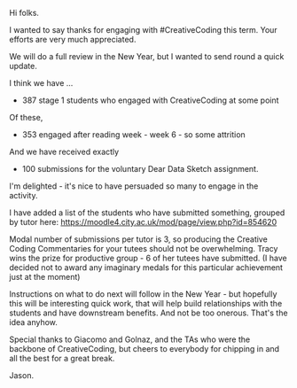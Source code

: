 Hi folks.

I wanted to say thanks for engaging with #CreativeCoding this term.
Your efforts are very much appreciated.

We will do a full review in the New Year, but I wanted to send round a quick update.

I think we have ...

- 387 stage 1 students who engaged with CreativeCoding at some point

Of these,

- 353 engaged after reading week - week 6 - so some attrition

And we have received exactly

- 100 submissions for the voluntary Dear Data Sketch assignment.

I'm delighted - it's nice to have persuaded so many to engage in the activity.

I have added a list of the students who have submitted something, grouped by tutor here:
https://moodle4.city.ac.uk/mod/page/view.php?id=854620

Modal number of submissions per tutor is 3, so producing the Creative Coding Commentaries for your tutees should not be overwhelming.
Tracy wins the prize for productive group - 6 of her tutees have submitted.
(I have decided not to award any imaginary medals for this particular achievement just at the moment)

Instructions on what to do next will follow in the New Year - but hopefully this will be interesting quick work, that will help build relationships with the students and have downstream benefits. And not be too onerous. That's the idea anyhow.

Special thanks to Giacomo and Golnaz, and the TAs who were the backbone of CreativeCoding, but cheers to everybody for chipping in and all the best for a great break.

Jason.
